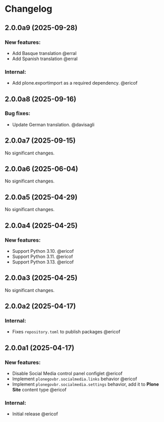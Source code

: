 # Changelog

<!--
   You should *NOT* be adding new change log entries to this file.
   You should create a file in the news directory instead.
   For helpful instructions, please see:
   https://github.com/plone/plone.releaser/blob/master/ADD-A-NEWS-ITEM.rst
-->

<!-- towncrier release notes start -->

## 2.0.0a9 (2025-09-28)


### New features:

- Add Basque translation @erral 
- Add Spanish translation @erral 


### Internal:

- Add plone.exportimport as a required dependency. @ericof 

## 2.0.0a8 (2025-09-16)


### Bug fixes:

- Update German translation. @davisagli 

## 2.0.0a7 (2025-09-15)

No significant changes.


## 2.0.0a6 (2025-06-04)

No significant changes.


## 2.0.0a5 (2025-04-29)

No significant changes.


## 2.0.0a4 (2025-04-25)


### New features:

- Support Python 3.10. @ericof 
- Support Python 3.11. @ericof 
- Support Python 3.13. @ericof 

## 2.0.0a3 (2025-04-25)

No significant changes.


## 2.0.0a2 (2025-04-17)


### Internal:

- Fixes `repository.toml` to publish packages @ericof 

## 2.0.0a1 (2025-04-17)


### New features:

- Disable Social Media control panel configlet @ericof 
- Implement `plonegovbr.socialmedia.links` behavior @ericof 
- Implement `plonegovbr.socialmedia.settings` behavior, add it to **Plone Site** content type @ericof 


### Internal:

- Initial release @ericof

